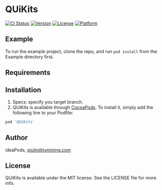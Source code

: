 # QUiKits

[![CI Status](http://img.shields.io/travis/ideaPods/QUiKits.svg?style=flat)](https://travis-ci.org/ideaPods/QUiKits)
[![Version](https://img.shields.io/cocoapods/v/QUiKits.svg?style=flat)](http://cocoapods.org/pods/QUiKits)
[![License](https://img.shields.io/cocoapods/l/QUiKits.svg?style=flat)](http://cocoapods.org/pods/QUiKits)
[![Platform](https://img.shields.io/cocoapods/p/QUiKits.svg?style=flat)](http://cocoapods.org/pods/QUiKits)

## Example

To run the example project, clone the repo, and run `pod install` from the Example directory first.

## Requirements

## Installation

1. Specs: specify you target branch. 
2. QUiKits is available through [CocoaPods](http://cocoapods.org). To install
it, simply add the following line to your Podfile:

```ruby
pod 'QUiKits'
```

## Author

ideaPods, qiulin@tvmining.com

## License

QUiKits is available under the MIT license. See the LICENSE file for more info.

